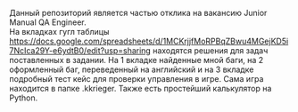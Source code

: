 Данный репозиторий является частью отклика на вакансию 
Junior Manual QA Engineer. \
На вкладках гугл таблицы https://docs.google.com/spreadsheets/d/1MCKrjjfMoRPBqZBwu4MGejKD5i7NcIca29Y-e6ydtB0/edit?usp=sharing
находятся решения для задач поставленных в задании. На 1 вкладке найденные мной баги, на 2 оформленный баг, переведенный на английский и на 3 вкладке подробный тест кейс для проверки управления в игре.
Сама игра находится в папке .kkrieger. Также есть простейший калькулятор на Python.

